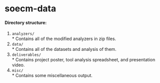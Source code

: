 # soecm-data

#### Directory structure:
  1. `analyzers/`  
    * Contains all of the modified analyzers in zip files.  
  2. `data/`  
    * Contains all of the datasets and analysis of them.  
  3. `deliverables/`  
    * Contains project poster, tool analysis spreadsheet, and presentation video.  
  4. `misc/`  
    * Contains some miscellaneous output.  
